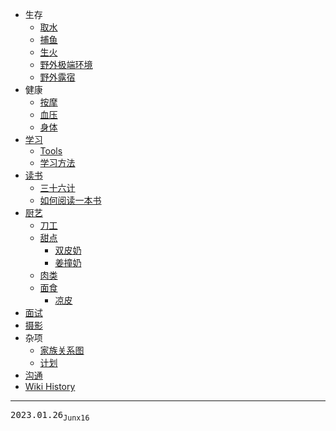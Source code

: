 - 生存
  - [取水](/0098_生存_取水)
  - [捕鱼](/0073_生存_捕鱼)
  - [生火](/0093_生存_生火)
  - [野外极端环境](/0072_生存_野外极端环境)
  - [野外露宿](/0074_生存_野外露宿)
- 健康
  - [按摩](/0094_健康_按摩)
  - [血压](/0088_健康_血压)
  - [身体](/0087_健康_身体)
- [学习](/0082_学习)
  - [Tools](/0083_学习_Tools)
  - [学习方法](/0096_学习_方法)
- [读书](/0095_读书)
  - [三十六计](/0081_读书_三十六计)
  - [如何阅读一本书](/0099_读书_如何阅读一本书)
- [厨艺](/0084_厨艺)
  - [刀工](/0085_厨艺_刀工)
  - [甜点](/0076_厨艺_甜点)
    - [双皮奶](/0077_厨艺_甜点_双皮奶)
    - [姜撞奶](/0078_厨艺_甜点_姜撞奶)
  - [肉类](/0086_厨艺_肉类)
  - [面食](/0079_厨艺_面食)
    - [凉皮](/0080_厨艺_面食_凉皮)
- [面试](/0075_面试)
- [摄影](/0089_摄影)
- 杂项
  - [家族关系图](/0100_杂项_家族关系图)
  - [计划](/0101_杂项_计划)
- [沟通](/0097_沟通)
- [Wiki History](/hist)

---
<kbd>2023.01.26<sub>Junx16</sub></kbd>

